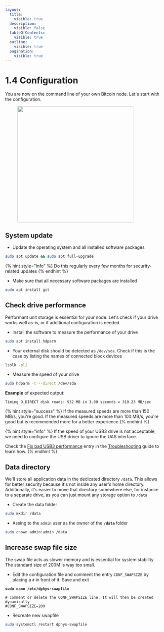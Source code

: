 ```yaml
---
layout:
  title:
    visible: true
  description:
    visible: false
  tableOfContents:
    visible: true
  outline:
    visible: true
  pagination:
    visible: true
---
```


# 1.4 Configuration

You are now on the command line of your own Bitcoin node. Let's start with the configuration.

<figure><img src="../.gitbook/assets/configuration.jpg" alt="" width="375"><figcaption></figcaption></figure>

## System update

* Update the operating system and all installed software packages

```sh
sudo apt update && sudo apt full-upgrade
```

{% hint style="info" %}
Do this regularly every few months for security-related updates
{% endhint %}

* Make sure that all necessary software packages are installed

```bash
sudo apt install git
```

## Check drive performance

Performant unit storage is essential for your node. Let's check if your drive works well as-is, or if additional configuration is needed.

* Install the software to measure the performance of your drive

```bash
sudo apt install hdparm
```

* Your external disk should be detected as `/dev/sda`. Check if this is the case by listing the names of connected block devices

```sh
lsblk -pli
```

* Measure the speed of your drive

```sh
sudo hdparm -t --direct /dev/sda
```

**Example** of expected output:

```
Timing O_DIRECT disk reads: 932 MB in 3.00 seconds = 310.23 MB/sec
```

{% hint style="success" %}
If the measured speeds are more than 150 MB/s, you're good. If the measured speeds are more than 100 MB/s, you're good but is recommended more for a better experience
{% endhint %}

{% hint style="info" %}
If the speed of your USB3 drive is not acceptable, we need to configure the USB driver to ignore the UAS interface.

Check the [Fix bad USB3 performance](../troubleshooting.md#fix-bad-usb3-performance) entry in the [Troubleshooting](../troubleshooting.md) guide to learn how.
{% endhint %}

## Data directory

We'll store all application data in the dedicated directory `/data`. This allows for better security because it's not inside any user's home directory. Additionally, it's easier to move that directory somewhere else, for instance to a separate drive, as you can just mount any storage option to `/data`

* Create the data folder

```sh
sudo mkdir /data
```

* Assing to the `admin` user as the owner of the **`/data`** folder

```sh
sudo chown admin:admin /data
```

## Increase swap file size <a href="#increase-swap-file-size" id="increase-swap-file-size"></a>

The swap file acts as slower memory and is essential for system stability. The standard size of 200M is way too small.

* Edit the configuration file and comment the entry `CONF_SWAPSIZE` by placing a `#` in front of it. Save and exit

<pre class="language-bash"><code class="lang-bash"><strong>sudo nano /etc/dphys-swapfile
</strong></code></pre>

```
# comment or delete the CONF_SWAPSIZE line. It will then be created dynamically
#CONF_SWAPSIZE=200
```

* Recreate new swapfile

```bash
sudo systemctl restart dphys-swapfile
```
